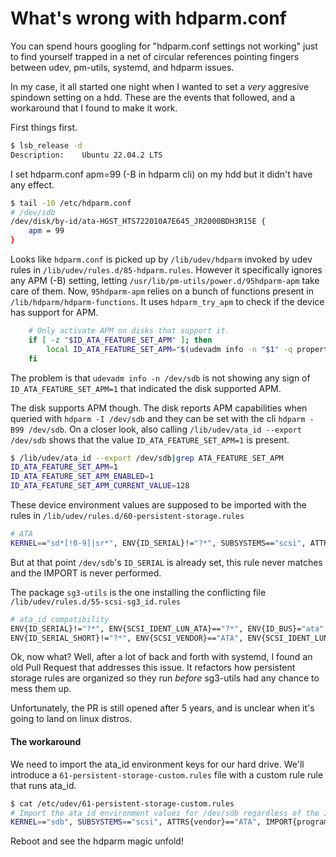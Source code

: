 # What's wrong with hdparm.conf

You can spend hours googling for "hdparm.conf settings not working" just to find yourself trapped in a net of circular references pointing fingers between udev, pm-utils, systemd, and hdparm issues. 

In my case, it all started one night when I wanted to set a _very_ aggresive spindown setting on a hdd. These are the events that followed, and a workaround that I found to make it work.

First things first.

```sh
$ lsb_release -d
Description:	Ubuntu 22.04.2 LTS
```

I set hdparm.conf apm=99 (-B in hdparm cli) on my hdd but it didn't have any effect.

```sh
$ tail -10 /etc/hdparm.conf
# /dev/sdb
/dev/disk/by-id/ata-HGST_HTS722010A7E645_JR2000BDH3R15E {
	apm = 99
}
```

Looks like `hdparm.conf` is picked up by `/lib/udev/hdparm` invoked by udev rules in `/lib/udev/rules.d/85-hdparm.rules`.
However it specifically ignores any APM (-B) setting, letting `/usr/lib/pm-utils/power.d/95hdparm-apm` take care of them.
Now, `95hdparm-apm` relies on a bunch of functions present in `/lib/hdparm/hdparm-functions`. It uses `hdparm_try_apm` to check if the device has support for APM.

```sh
    # Only activate APM on disks that support it.
    if [ -z "$ID_ATA_FEATURE_SET_APM" ]; then
        local ID_ATA_FEATURE_SET_APM="$(udevadm info -n "$1" -q property 2>/dev/null | sed -n 's/^ID_ATA_FEATURE_SET_APM=//p')" || true
    fi
```

The problem is that `udevadm info -n /dev/sdb` is not showing any sign of `ID_ATA_FEATURE_SET_APM=1` that indicated the disk supported APM.

The disk supports APM though. The disk reports APM capabilities when queried with `hdparm -I /dev/sdb` and they can be set with the cli `hdparm -B99 /dev/sdb`. On a closer look, also calling `/lib/udev/ata_id --export /dev/sdb` shows that the value `ID_ATA_FEATURE_SET_APM=1` is present.

```sh
$ /lib/udev/ata_id --export /dev/sdb|grep ATA_FEATURE_SET_APM
ID_ATA_FEATURE_SET_APM=1
ID_ATA_FEATURE_SET_APM_ENABLED=1
ID_ATA_FEATURE_SET_APM_CURRENT_VALUE=128
```

These device environment values are supposed to be imported with the rules in `/lib/udev/rules.d/60-persistent-storage.rules`

```sh
# ATA
KERNEL=="sd*[!0-9]|sr*", ENV{ID_SERIAL}!="?*", SUBSYSTEMS=="scsi", ATTRS{vendor}=="ATA", IMPORT{program}="ata_id --export $devnode" 
```

But at that point `/dev/sdb`'s `ID_SERIAL` is already set, this rule never matches and the IMPORT is never performed.

The package `sg3-utils` is the one installing the conflicting file `/lib/udev/rules.d/55-scsi-sg3_id.rules`

```sh
# ata_id compatibility
ENV{ID_SERIAL}!="?*", ENV{SCSI_IDENT_LUN_ATA}=="?*", ENV{ID_BUS}="ata", ENV{ID_ATA}="1", ENV{ID_SERIAL}="$env{SCSI_IDENT_LUN_ATA}"
ENV{ID_SERIAL_SHORT}!="?*", ENV{SCSI_VENDOR}=="ATA", ENV{SCSI_IDENT_LUN_VENDOR}=="?*", ENV{ID_SERIAL_SHORT}="$env{SCSI_IDENT_LUN_VENDOR}"
```

Ok, now what? Well, after a lot of back and forth with systemd, I found an old Pull Request that addresses this issue.
It refactors how persistent storage rules are organized so they run _before_ sg3-utils had any chance to mess them up.

Unfortunately, the PR is still opened after 5 years, and is unclear when it's going to land on linux distros.

#### The workaround

We need to import the ata_id environment keys for our hard drive. We'll introduce a `61-persistent-storage-custom.rules` file
with a custom rule rule that runs ata_id.

```sh
$ cat /etc/udev/61-persistent-storage-custom.rules
# Import the ata_id environment values for /dev/sdb regardless of the ID_SERIAL (needed by 85-hdparm.rules)
KERNEL=="sdb", SUBSYSTEMS=="scsi", ATTRS{vendor}=="ATA", IMPORT{program}="ata_id --export $devnode"
```

Reboot and see the hdparm magic unfold!

<script data-goatcounter="https://mauri.goatcounter.com/count" async src="//gc.zgo.at/count.js"></script>
